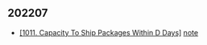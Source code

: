 ## 202207
* [[1011. Capacity To Ship Packages Within D Days]](./02_search/1011.%20Capacity%20To%20Ship%20Packages%20Within%20D%20Days/index.py) [note](./02_search/1011.%20Capacity%20To%20Ship%20Packages%20Within%20D%20Days/note.md) 